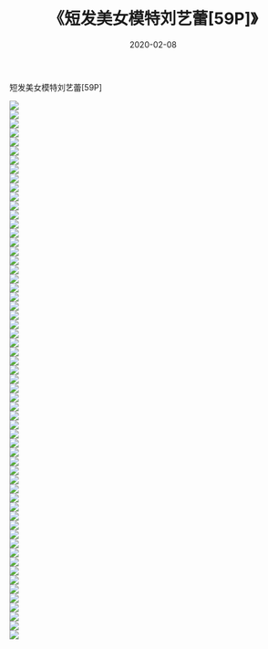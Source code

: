 ﻿---
layout: post
title:  《短发美女模特刘艺蕾[59P]》
date:   2020-02-08
img: http://img.660000.xyz/Sharelink/唯美/2020/短发美女模特刘艺蕾[59P]/000.jpg
categories: [美女, 清纯, 唯美]
---

短发美女模特刘艺蕾[59P]

  ![](http://img.660000.xyz/Sharelink/唯美/2020/短发美女模特刘艺蕾[59P]/001.jpg) <br> ![](http://img.660000.xyz/Sharelink/唯美/2020/短发美女模特刘艺蕾[59P]/002.jpg) <br> ![](http://img.660000.xyz/Sharelink/唯美/2020/短发美女模特刘艺蕾[59P]/003.jpg) <br> ![](http://img.660000.xyz/Sharelink/唯美/2020/短发美女模特刘艺蕾[59P]/004.jpg) <br> ![](http://img.660000.xyz/Sharelink/唯美/2020/短发美女模特刘艺蕾[59P]/005.jpg) <br> ![](http://img.660000.xyz/Sharelink/唯美/2020/短发美女模特刘艺蕾[59P]/006.jpg) <br> ![](http://img.660000.xyz/Sharelink/唯美/2020/短发美女模特刘艺蕾[59P]/007.jpg) <br> ![](http://img.660000.xyz/Sharelink/唯美/2020/短发美女模特刘艺蕾[59P]/008.jpg) <br> ![](http://img.660000.xyz/Sharelink/唯美/2020/短发美女模特刘艺蕾[59P]/009.jpg) <br> ![](http://img.660000.xyz/Sharelink/唯美/2020/短发美女模特刘艺蕾[59P]/010.jpg) <br> ![](http://img.660000.xyz/Sharelink/唯美/2020/短发美女模特刘艺蕾[59P]/011.jpg) <br> ![](http://img.660000.xyz/Sharelink/唯美/2020/短发美女模特刘艺蕾[59P]/012.jpg) <br> ![](http://img.660000.xyz/Sharelink/唯美/2020/短发美女模特刘艺蕾[59P]/013.jpg) <br> ![](http://img.660000.xyz/Sharelink/唯美/2020/短发美女模特刘艺蕾[59P]/014.jpg) <br> ![](http://img.660000.xyz/Sharelink/唯美/2020/短发美女模特刘艺蕾[59P]/015.jpg) <br> ![](http://img.660000.xyz/Sharelink/唯美/2020/短发美女模特刘艺蕾[59P]/016.jpg) <br> ![](http://img.660000.xyz/Sharelink/唯美/2020/短发美女模特刘艺蕾[59P]/017.jpg) <br> ![](http://img.660000.xyz/Sharelink/唯美/2020/短发美女模特刘艺蕾[59P]/018.jpg) <br> ![](http://img.660000.xyz/Sharelink/唯美/2020/短发美女模特刘艺蕾[59P]/019.jpg) <br> ![](http://img.660000.xyz/Sharelink/唯美/2020/短发美女模特刘艺蕾[59P]/020.jpg) <br> ![](http://img.660000.xyz/Sharelink/唯美/2020/短发美女模特刘艺蕾[59P]/021.jpg) <br> ![](http://img.660000.xyz/Sharelink/唯美/2020/短发美女模特刘艺蕾[59P]/022.jpg) <br> ![](http://img.660000.xyz/Sharelink/唯美/2020/短发美女模特刘艺蕾[59P]/023.jpg) <br> ![](http://img.660000.xyz/Sharelink/唯美/2020/短发美女模特刘艺蕾[59P]/024.jpg) <br> ![](http://img.660000.xyz/Sharelink/唯美/2020/短发美女模特刘艺蕾[59P]/025.jpg) <br> ![](http://img.660000.xyz/Sharelink/唯美/2020/短发美女模特刘艺蕾[59P]/026.jpg) <br> ![](http://img.660000.xyz/Sharelink/唯美/2020/短发美女模特刘艺蕾[59P]/027.jpg) <br> ![](http://img.660000.xyz/Sharelink/唯美/2020/短发美女模特刘艺蕾[59P]/028.jpg) <br> ![](http://img.660000.xyz/Sharelink/唯美/2020/短发美女模特刘艺蕾[59P]/029.jpg) <br> ![](http://img.660000.xyz/Sharelink/唯美/2020/短发美女模特刘艺蕾[59P]/030.jpg) <br> ![](http://img.660000.xyz/Sharelink/唯美/2020/短发美女模特刘艺蕾[59P]/031.jpg) <br> ![](http://img.660000.xyz/Sharelink/唯美/2020/短发美女模特刘艺蕾[59P]/032.jpg) <br> ![](http://img.660000.xyz/Sharelink/唯美/2020/短发美女模特刘艺蕾[59P]/033.jpg) <br> ![](http://img.660000.xyz/Sharelink/唯美/2020/短发美女模特刘艺蕾[59P]/034.jpg) <br> ![](http://img.660000.xyz/Sharelink/唯美/2020/短发美女模特刘艺蕾[59P]/035.jpg) <br> ![](http://img.660000.xyz/Sharelink/唯美/2020/短发美女模特刘艺蕾[59P]/036.jpg) <br> ![](http://img.660000.xyz/Sharelink/唯美/2020/短发美女模特刘艺蕾[59P]/037.jpg) <br> ![](http://img.660000.xyz/Sharelink/唯美/2020/短发美女模特刘艺蕾[59P]/038.jpg) <br> ![](http://img.660000.xyz/Sharelink/唯美/2020/短发美女模特刘艺蕾[59P]/039.jpg) <br> ![](http://img.660000.xyz/Sharelink/唯美/2020/短发美女模特刘艺蕾[59P]/040.jpg) <br> ![](http://img.660000.xyz/Sharelink/唯美/2020/短发美女模特刘艺蕾[59P]/041.jpg) <br> ![](http://img.660000.xyz/Sharelink/唯美/2020/短发美女模特刘艺蕾[59P]/042.jpg) <br> ![](http://img.660000.xyz/Sharelink/唯美/2020/短发美女模特刘艺蕾[59P]/043.jpg) <br> ![](http://img.660000.xyz/Sharelink/唯美/2020/短发美女模特刘艺蕾[59P]/044.jpg) <br> ![](http://img.660000.xyz/Sharelink/唯美/2020/短发美女模特刘艺蕾[59P]/045.jpg) <br> ![](http://img.660000.xyz/Sharelink/唯美/2020/短发美女模特刘艺蕾[59P]/046.jpg) <br> ![](http://img.660000.xyz/Sharelink/唯美/2020/短发美女模特刘艺蕾[59P]/047.jpg) <br> ![](http://img.660000.xyz/Sharelink/唯美/2020/短发美女模特刘艺蕾[59P]/048.jpg) <br> ![](http://img.660000.xyz/Sharelink/唯美/2020/短发美女模特刘艺蕾[59P]/049.jpg) <br> ![](http://img.660000.xyz/Sharelink/唯美/2020/短发美女模特刘艺蕾[59P]/050.jpg) <br> ![](http://img.660000.xyz/Sharelink/唯美/2020/短发美女模特刘艺蕾[59P]/051.jpg) <br> ![](http://img.660000.xyz/Sharelink/唯美/2020/短发美女模特刘艺蕾[59P]/052.jpg) <br> ![](http://img.660000.xyz/Sharelink/唯美/2020/短发美女模特刘艺蕾[59P]/053.jpg) <br> ![](http://img.660000.xyz/Sharelink/唯美/2020/短发美女模特刘艺蕾[59P]/054.jpg) <br> ![](http://img.660000.xyz/Sharelink/唯美/2020/短发美女模特刘艺蕾[59P]/055.jpg) <br> ![](http://img.660000.xyz/Sharelink/唯美/2020/短发美女模特刘艺蕾[59P]/056.jpg) <br> ![](http://img.660000.xyz/Sharelink/唯美/2020/短发美女模特刘艺蕾[59P]/057.jpg) <br> ![](http://img.660000.xyz/Sharelink/唯美/2020/短发美女模特刘艺蕾[59P]/058.jpg) <br> ![](http://img.660000.xyz/Sharelink/唯美/2020/短发美女模特刘艺蕾[59P]/059.jpg) <br>